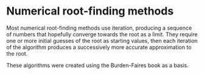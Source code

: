 # Numerical root-finding methods
Most numerical root-finding methods use iteration, producing a sequence of numbers that hopefully converge towards the root as a limit. They require one or more initial guesses of the root as starting values, then each iteration of the algorithm produces a successively more accurate approximation to the root.


These algorithms were created using the Burden-Faires book as a basis.
